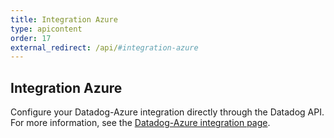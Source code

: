 ```yaml
---
title: Integration Azure
type: apicontent
order: 17
external_redirect: /api/#integration-azure
---
```


## Integration Azure

Configure your Datadog-Azure integration directly through the Datadog API.
For more information, see the [Datadog-Azure integration page][1].

[1]: /integrations/azure/
